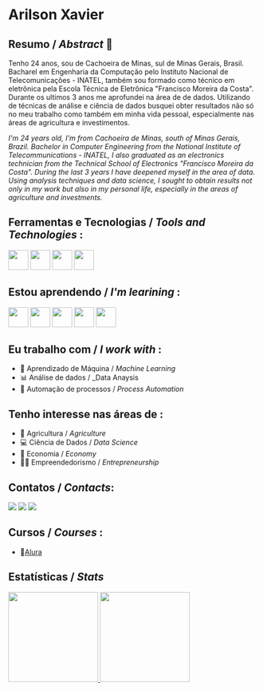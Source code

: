 # Arilson Xavier

## Resumo / _Abstract_ 👨
Tenho 24 anos, sou de Cachoeira de Minas, sul de Minas Gerais, Brasil. Bacharel em Engenharia da Computação pelo Instituto Nacional de Telecomunicações - INATEL, também sou formado como técnico em eletrônica pela Escola Técnica de Eletrônica "Francisco Moreira da Costa". Durante os ultimos 3 anos me aprofundei na área de de dados. Utilizando de técnicas de análise e ciência de dados busquei obter resultados não só no meu trabalho como também em minha vida pessoal, especialmente nas áreas de agricultura e investimentos.

_I'm 24 years old, I'm from Cachoeira de Minas, south of Minas Gerais, Brazil. Bachelor in Computer Engineering from the National Institute of Telecommunications - INATEL, I also graduated as an electronics technician from the Technical School of Electronics "Francisco Moreira da Costa". During the last 3 years I have deepened myself in the area of data. Using analysis techniques and data science, I sought to obtain results not only in my work but also in my personal life, especially in the areas of agriculture and investments._

## Ferramentas e Tecnologias / _Tools and Technologies_ :
<img src="https://cdn.jsdelivr.net/gh/devicons/devicon/icons/python/python-original.svg" witdth="40" height="40"/> <img src="https://cdn.jsdelivr.net/gh/devicons/devicon/icons/git/git-original.svg" witdth="40" height="40"/> <img src="https://cdn.jsdelivr.net/gh/devicons/devicon/icons/pandas/pandas-original.svg" witdth="40" height="40"/> <img src="https://cdn.jsdelivr.net/gh/devicons/devicon/icons/numpy/numpy-original.svg" witdth="40" height="40"/>

## Estou aprendendo / _I'm learining_ :
<img src="https://cdn.jsdelivr.net/gh/devicons/devicon/icons/postgresql/postgresql-original.svg" witdth="40" height="40"/> <img src="https://cdn.jsdelivr.net/gh/devicons/devicon/icons/django/django-plain.svg" witdth="40" height="40"/> <img src="https://cdn.jsdelivr.net/gh/devicons/devicon/icons/docker/docker-original.svg" witdth="40" height="40"/> <img src="https://cdn.jsdelivr.net/gh/devicons/devicon/icons/tensorflow/tensorflow-original.svg" witdth="40" height="40"/> <img src="https://cdn.jsdelivr.net/gh/devicons/devicon/icons/amazonwebservices/amazonwebservices-original.svg" witdth="40" height="40"/>


## Eu trabalho com / _I work with_ :
- 🤖 Aprendizado de Máquina / _Machine Learning_ 
- 📊 Análise de dados / _Data Anaysis
- 🧰 Automação de processos / _Process Automation_


## Tenho interesse nas áreas de :
- 🌱 Agricultura / _Agriculture_ 
- 💻 Ciência de Dados / _Data Science_
- 🤑 Economia / _Economy_
- 👨‍💼 Empreendedorismo / _Entrepreneurship_

## Contatos / _Contacts_:

<div>
<a href="https://instagram.com/seu-usuário-instagram-aqui" target="_blank"><img src="https://img.shields.io/badge/-Instagram-%23E4405F?style=for-the-badge&logo=instagram&logoColor=white" target="_blank"></a>
<a href = "arilsoncosta1999@outlook.com"><img src="https://img.shields.io/badge/Microsoft_Outlook-0078D4?style=for-the-badge&logo=microsoft-outlook&logoColor=white" target="_blank"></a>
<a href="https://www.linkedin.com/in/arilson-xavier-0a581a145/" target="_blank"><img src="https://img.shields.io/badge/-LinkedIn-%230077B5?style=for-the-badge&logo=linkedin&logoColor=white" target="_blank"></a>   
</div>

## Cursos / _Courses_ :
- 📑[Alura](https://cursos.alura.com.br/user/arilsonsouzacosta0)

## Estatísticas / _Stats_

<div>
<a href="https://github.com/Arilson-X">
<img height="180em" src="https://github-readme-stats.vercel.app/api/top-langs/?username=Arilson-X&layout=compact&langs_count=7&theme=merko"/>
<img height="180em" src="https://github-readme-stats.vercel.app/api?username=Arilson-X&show_icons=true&theme=merko&include_all_commits=true&count_private=true"/>
</div>





<!--
**Arilson-X/Arilson-X** is a ✨ _special_ ✨ repository because its `README.md` (this file) appears on your GitHub profile.

Here are some ideas to get you started:

- 🔭 I’m currently working on ...
- 🌱 I’m currently learning ...
- 👯 I’m looking to collaborate on ...
- 🤔 I’m looking for help with ...
- 💬 Ask me about ...
- 📫 How to reach me: ...
- 😄 Pronouns: ...
- ⚡ Fun fact: ...
-->
